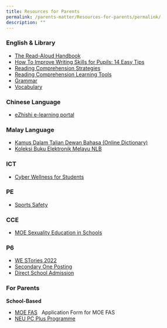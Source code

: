 ```yaml
---
title: Resources for Parents
permalink: /parents-matter/Resources-for-parents/permalink/
description: ""
---
```

### **English & Library**

*   [The Read-Aloud Handbook](https://www.scholastic.com/parents/family-life/parent-hacks/read-aloud-handbook.html)
*   [How To Improve Writing Skills for Pupils: 14 Easy Tips](https://www.oxfordlearning.com/improve-kids-writing-skills/)
*   [Reading Comprehension Strategies](https://reading.ecb.org/teacher/)
*   [Reading Comprehension Learning Tools ](https://www.time4learning.com/readingpyramid/comprehension.htm)
*   [Grammar](http://grammar.yourdictionary.com/sentences/20-Rules-of-subject-verb-agreement.html)
*   [Vocabulary](https://www.vocabulary.com/lists/)

### **Chinese Language**

*   [eZhishi e-learning portal](https://www.ezhishi.net/Contents/)

### **Malay Language**

*   [Kamus Dalam Talian Dewan Bahasa (Online Dictionary)](https://prpm.dbp.gov.my/cari1?keyword=kamus%20online)
*   [Koleksi Buku Elektronik Melayu NLB](https://eresources.nlb.gov.sg/main/Browse?browseBy=children&filter=11&startsWith=K)  

### **ICT**

*   [Cyber Wellness for Students](https://www.moe.gov.sg/education-in-sg/our-programmes/cyber-wellness)

### **PE**

*   [Sports Safety](https://www.sportsingapore.gov.sg/sports-education/sports-safety)

### **CCE**

* [MOE Sexuality Education in Schools](https://staging.d16o86lgtpu37o.amplifyapp.com/Sexuality-Education/permalink/)

### **P6**

*   [WE STories 2022](https://online.fliphtml5.com/obrr/qkde/#p=1)
*   [Secondary One Posting](https://www.moe.gov.sg/secondary/s1-posting)
*   [Direct School Admission](https://www.moe.gov.sg/secondary/dsa)

### **For Parents**

**School-Based** 

*   [MOE FAS](https://go.gov.sg/moe-efas)   Application Form for MOE FAS[](/files/Parents%20Matter/Resources%20for%20Parents/2023/MOE%20FAS%20Application%20Form%20Oct%202022.pdf)
*   [NEU PC Plus Programme](https://www.imda.gov.sg/neupc)